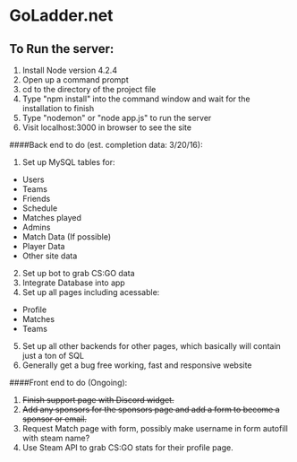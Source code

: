 # GoLadder.net
## To Run the server:
1. Install Node version 4.2.4
2. Open up a command prompt
3. cd to the directory of the project file
4. Type "npm install" into the command window and wait for the installation to finish
5. Type "nodemon" or "node app.js" to run the server
6. Visit localhost:3000 in browser to see the site

####Back end to do (est. completion data: 3/20/16):
1. Set up MySQL tables for:
  * Users
  * Teams
  * Friends
  * Schedule
  * Matches played
  * Admins
  * Match Data (If possible)
  * Player Data
  * Other site data
2. Set up bot to grab CS:GO data
3. Integrate Database into app
4. Set up all pages including acessable:
  * Profile
  * Matches
  * Teams
5. Set up all other backends for other pages, which basically will contain just a ton of SQL
6. Generally get a bug free working, fast and responsive website

####Front end to do (Ongoing):
1. ~~Finish support page with Discord widget.~~
2. ~~Add any sponsors for the sponsors page and add a form to become a sponsor or email.~~
3. Request Match page with form, possibly make username in form autofill with steam name?
4. Use Steam API to grab CS:GO stats for their profile page.

